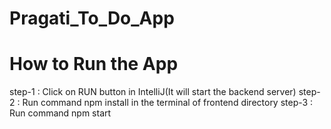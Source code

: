 # Pragati_To_Do_App

# How to Run the App
step-1 : Click on RUN button in IntelliJ(It will start the backend server)
step-2 : Run command npm install in the terminal of frontend directory 
step-3 : Run command npm start
